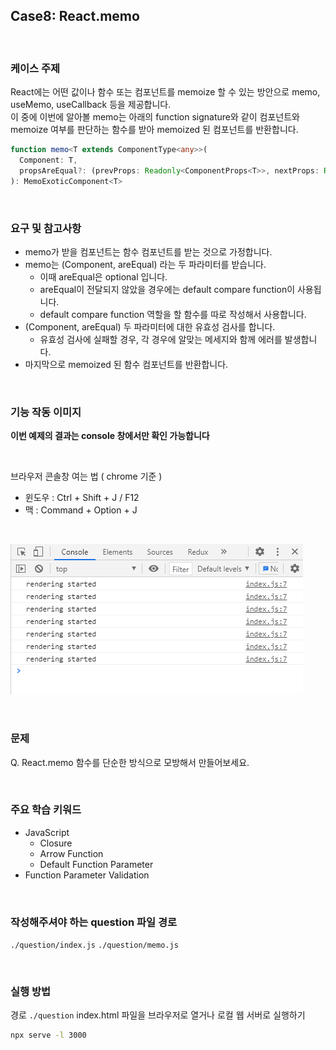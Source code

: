 ## Case8: React.memo

<br>

### 케이스 주제

React에는 어떤 값이나 함수 또는 컴포넌트를 memoize 할 수 있는 방안으로 memo, useMemo, useCallback 등을 제공합니다. <br>이 중에 이번에 알아볼 memo는 아래의 function signature와 같이 컴포넌트와 memoize 여부를 판단하는 함수를 받아 memoized 된 컴포넌트를 반환합니다.

```typescript
function memo<T extends ComponentType<any>>(
  Component: T,
  propsAreEqual?: (prevProps: Readonly<ComponentProps<T>>, nextProps: Readonly<ComponentProps<T>>) => boolean
): MemoExoticComponent<T>
```

<br>

### 요구 및 참고사항

- memo가 받을 컴포넌트는 함수 컴포넌트를 받는 것으로 가정합니다.
- memo는 (Component, areEqual) 라는 두 파라미터를 받습니다.
  - 이때 areEqual은 optional 입니다.
  - areEqual이 전달되지 않았을 경우에는 default compare function이 사용됩니다.
  - default compare function 역할을 할 함수를 따로 작성해서 사용합니다.
- (Component, areEqual) 두 파라미터에 대한 유효성 검사를 합니다.
  - 유효성 검사에 실패할 경우, 각 경우에 알맞는 메세지와 함께 에러를 발생합니다.
- 마지막으로 memoized 된 함수 컴포넌트를 반환합니다.

<br>

### 기능 작동 이미지

**이번 예제의 결과는 console 창에서만 확인 가능합니다**

<br>

브라우저 콘솔창 여는 법 ( chrome 기준 )

- 윈도우 : Ctrl + Shift + J / F12
- 맥 : Command + Option + J

<br>

![example](example.png)

<br>

### 문제

Q. React.memo 함수를 단순한 방식으로 모방해서 만들어보세요.

<br>

### 주요 학습 키워드

- JavaScript
  - Closure
  - Arrow Function
  - Default Function Parameter
- Function Parameter Validation

<br>

### 작성해주셔야 하는 question 파일 경로

`./question/index.js`
`./question/memo.js`

<br>

### 실행 방법

경로
`./question`
index.html 파일을 브라우저로 열거나 로컬 웹 서버로 실행하기

```bash
npx serve -l 3000
```
